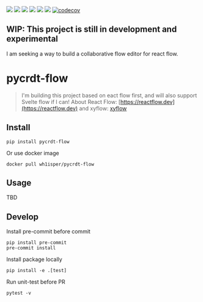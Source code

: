 ![](https://img.shields.io/github/license/wh1isper/pycrdt-flow)
![](https://img.shields.io/github/v/release/wh1isper/pycrdt-flow)
![](https://img.shields.io/docker/image-size/wh1isper/pycrdt-flow)
![](https://img.shields.io/pypi/dm/pycrdt-flow)
![](https://img.shields.io/github/last-commit/wh1isper/pycrdt-flow)
![](https://img.shields.io/pypi/pyversions/pycrdt-flow)
[![codecov](https://codecov.io/gh/Wh1isper/pycrdt-flow/graph/badge.svg?token=YiMyTkjtG8)](https://codecov.io/gh/Wh1isper/pycrdt-flow)

## WIP: This project is still in development and experimental

I am seeking a way to build a collaborative flow editor for react flow.

# pycrdt-flow

> I'm building this project based on eact flow first, and will also support Svelte flow if I can!
> About React Flow: [https://reactflow.dev](https://reactflow.dev) and xyflow: [xyflow](https://github.com/xyflow/xyflow)

## Install

`pip install pycrdt-flow`

Or use docker image

`docker pull wh1isper/pycrdt-flow`

## Usage

TBD

## Develop

Install pre-commit before commit

```
pip install pre-commit
pre-commit install
```

Install package locally

```
pip install -e .[test]
```

Run unit-test before PR

```
pytest -v
```
